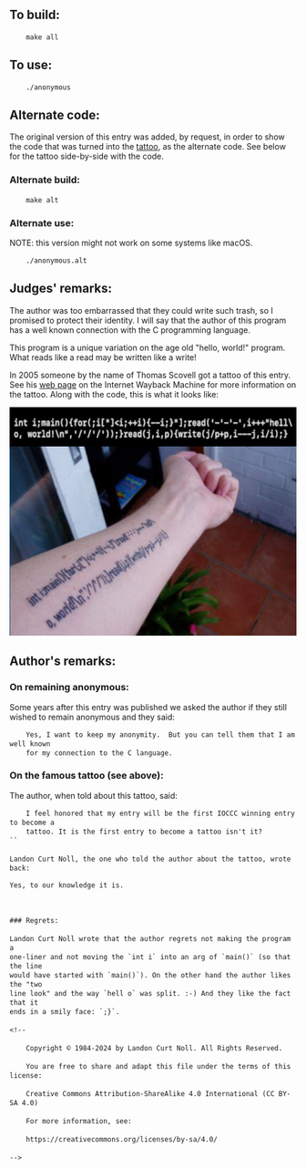 ## To build:

``` <!---sh-->
    make all
```


## To use:

``` <!---sh-->
    ./anonymous
```


## Alternate code:

The original version of this entry was added, by request,
in order to show the code that was turned into the
[tattoo](https://web.archive.org/web/20070120220721/https://thomasscovell.com/tattoo.php),
as the alternate code. See below for the tattoo side-by-side with the code.


### Alternate build:

``` <!---sh-->
    make alt
```


### Alternate use:

NOTE: this version might not work on some systems like macOS.

``` <!---sh-->
    ./anonymous.alt
```


## Judges' remarks:

The author was too embarrassed that they could write such trash, so I
promised to protect their identity.  I will say that the author of this
program has a well known connection with the C programming language.

This program is a unique variation on the age old "hello, world!" program.  What
reads like a read may be written like a write!

In 2005 someone by the name of Thomas Scovell got a tattoo of this entry. See
his [web
page](https://web.archive.org/web/20070120220721/https://thomasscovell.com/tattoo.php)
on the Internet Wayback Machine for more information on the tattoo. Along with
the code, this is what it looks like:

<img src="1984-anonymous-tattoo.jpg"
 alt="image of a tattoo of the 1984 anonymous C code"
 width=600 height=401>


## Author's remarks:

### On remaining anonymous:

Some years after this entry was published we asked the author if they still
wished to remain anonymous and they said:

```
    Yes, I want to keep my anonymity.  But you can tell them that I am well known
    for my connection to the C language.
```


### On the famous tattoo (see above):

The author, when told about this tattoo, said:

```
    I feel honored that my entry will be the first IOCCC winning entry to become a
    tattoo. It is the first entry to become a tattoo isn't it?
``

Landon Curt Noll, the one who told the author about the tattoo, wrote back:

```
    Yes, to our knowledge it is.
```


### Regrets:

Landon Curt Noll wrote that the author regrets not making the program a
one-liner and not moving the `int i` into an arg of `main()` (so that the line
would have started with `main()`). On the other hand the author likes the "two
line look" and the way `hell o` was split. :-) And they like the fact that it
ends in a smily face: `;}`.

<!--

    Copyright © 1984-2024 by Landon Curt Noll. All Rights Reserved.

    You are free to share and adapt this file under the terms of this license:

	Creative Commons Attribution-ShareAlike 4.0 International (CC BY-SA 4.0)

    For more information, see:

	https://creativecommons.org/licenses/by-sa/4.0/

-->
